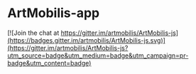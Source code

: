 # ArtMobilis-app

[![Join the chat at https://gitter.im/artmobilis/ArtMobilis-js](https://badges.gitter.im/artmobilis/ArtMobilis-js.svg)](https://gitter.im/artmobilis/ArtMobilis-js?utm_source=badge&utm_medium=badge&utm_campaign=pr-badge&utm_content=badge)
